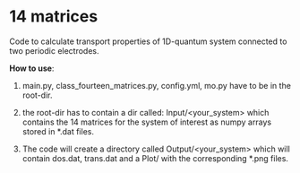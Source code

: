 # 14 matrices

Code to calculate transport properties of 1D-quantum system connected to two periodic electrodes.

**How to use**: 

1.  main.py, class_fourteen_matrices.py, config.yml, mo.py have to be in the root-dir.

2.  the root-dir has to contain a dir called: Input/<your_system> which contains the 14 matrices for the system of interest as numpy arrays stored in *.dat files.

3.  The code will create a directory called Output/<your_system> which will contain dos.dat, trans.dat and a Plot/ with the corresponding *.png files.
